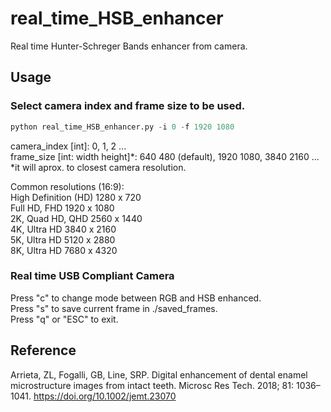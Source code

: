 # real_time_HSB_enhancer
Real time Hunter-Schreger Bands enhancer from camera.

## Usage
### Select camera index and frame size to be used.
```python
python real_time_HSB_enhancer.py -i 0 -f 1920 1080
```

camera_index [int]: 0, 1, 2 ... <br />
frame_size [int: width height]*: 640 480 (default), 1920 1080, 3840 2160 ... <br />
*it will aprox. to closest camera resolution. <br />

Common resolutions (16:9):<br />
High Definition (HD)    1280 x 720<br />
Full HD, FHD            1920 x 1080<br />
2K, Quad HD, QHD        2560 x 1440<br />
4K, Ultra HD            3840 x 2160<br />
5K, Ultra HD            5120 x 2880<br />
8K, Ultra HD            7680 x 4320<br />

### Real time USB Compliant Camera

Press "c" to change mode between RGB and HSB enhanced.<br />
Press "s" to save current frame in ./saved_frames.<br />
Press "q" or "ESC" to exit.<br />

## Reference
Arrieta, ZL, Fogalli, GB, Line, SRP. Digital enhancement of dental enamel microstructure images from intact teeth. Microsc Res Tech. 2018; 81: 1036–1041. https://doi.org/10.1002/jemt.23070
